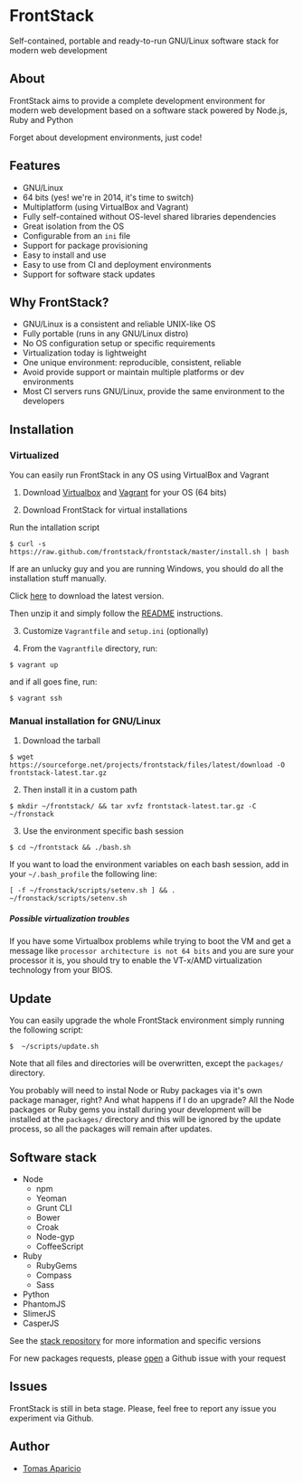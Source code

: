 # FrontStack

Self-contained, portable and ready-to-run GNU/Linux software stack for modern web development

## About

FrontStack aims to provide a complete development environment for 
modern web development based on a software stack powered by Node.js, Ruby and Python

Forget about development environments, just code!

## Features

- GNU/Linux
- 64 bits (yes! we're in 2014, it's time to switch)
- Multiplatform (using VirtualBox and Vagrant)
- Fully self-contained without OS-level shared libraries dependencies
- Great isolation from the OS
- Configurable from an `ini` file
- Support for package provisioning
- Easy to install and use
- Easy to use from CI and deployment environments
- Support for software stack updates

## Why FrontStack?

- GNU/Linux is a consistent and reliable UNIX-like OS
- Fully portable (runs in any GNU/Linux distro)
- No OS configuration setup or specific requirements
- Virtualization today is lightweight
- One unique environment: reproducible, consistent, reliable
- Avoid provide support or maintain multiple platforms or dev environments
- Most CI servers runs GNU/Linux, provide the same environment to the developers

## Installation
 
### Virtualized

You can easily run FrontStack in any OS using VirtualBox and Vagrant

1. Download [Virtualbox](https://www.virtualbox.org/wiki/Downloads) and [Vagrant](http://downloads.vagrantup.com/) for your OS (64 bits)

2. Download FrontStack for virtual installations

  Run the intallation script
  ```
  $ curl -s https://raw.github.com/frontstack/frontstack/master/install.sh | bash
  ```

  If are an unlucky guy and you are running Windows, you should do all the installation stuff manually. 

  Click [here](https://github.com/frontstack/vagrant/archive/master.zip) to download the latest version.

  Then unzip it and simply follow the [README](https://github.com/frontstack/vagrant/blob/master/README.md) instructions.

3. Customize `Vagrantfile` and `setup.ini` (optionally)

4. From the `Vagrantfile` directory, run: 
  
  ```
  $ vagrant up 
  ```

  and if all goes fine, run:
  ```
  $ vagrant ssh
  ```

### Manual installation for GNU/Linux

1. Download the tarball
```
$ wget https://sourceforge.net/projects/frontstack/files/latest/download -O frontstack-latest.tar.gz
```

2. Then install it in a custom path
```
$ mkdir ~/frontstack/ && tar xvfz frontstack-latest.tar.gz -C ~/fronstack
```

3. Use the environment specific bash session
```
$ cd ~/frontstack && ./bash.sh
```

If you want to load the environment variables on each bash session, add in your `~/.bash_profile` the following line:

```shell
[ -f ~/fronstack/scripts/setenv.sh ] && . ~/fronstack/scripts/setenv.sh
```

##### Possible virtualization troubles

If you have some Virtualbox problems while trying to boot the VM and get a message like 
`processor architecture is not 64 bits` and you are sure your processor it is, you should 
try to enable the VT-x/AMD virtualization technology from your BIOS.

## Update 

You can easily upgrade the whole FrontStack environment simply running the following script:

```shell
$  ~/scripts/update.sh
```

Note that all files and directories will be overwritten, except the `packages/` directory.

You probably will need to instal Node or Ruby packages via it's own package manager, right? And what happens if I do an upgrade?
All the Node packages or Ruby gems you install during your development will be installed at the `packages/` directory and this will be ignored by the update process, so all the packages will remain after updates.

## Software stack

* Node 
  * npm 
  * Yeoman 
  * Grunt CLI
  * Bower
  * Croak
  * Node-gyp 
  * CoffeeScript
* Ruby 
  * RubyGems
  * Compass
  * Sass
* Python 
* PhantomJS
* SlimerJS 
* CasperJS

See the [stack repository](https://github.com/frontstack/stack) for more information and specific versions

For new packages requests, please [open](https://github.com/frontstack/stack/issues) a Github issue with your request

## Issues 

FrontStack is still in beta stage.
Please, feel free to report any issue you experiment via Github.

## Author

* [Tomas Aparicio](https://github.com/h2non) 

